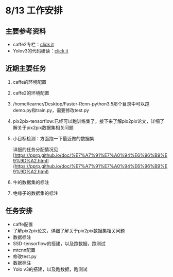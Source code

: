 # 8/13 工作安排

## 主要参考资料

- caffe2专栏：[click it](https://blog.csdn.net/column/details/18677.html?&page=2)
- Yolov3的代码研读：[click it](https://blog.paperspace.com/tag/series-yolo/)

## 近期主要任务

1. caffe的环境配置

2. caffe2的环境配置

3. /home/learner/Desktop/Faster-Rcnn-python3.5那个目录中可以跑demo.py和train.py，需要修改test.py

4. pix2pix-tensorflow:已经可以跑训练集了，接下来了解pix2pix论文，详细了解关于pix2pix数据集相关问题

5. 小目标检测：方面跑一下最近做的数据集

   详细的任务分配情况见[https://pprp.github.io/doc/%E7%A7%91%E7%A0%94%E6%96%B9%E9%9D%A2.html](https://pprp.github.io/doc/%E7%A7%91%E7%A0%94%E6%96%B9%E9%9D%A2.html)

6. 牛的数据集的标注

7. 绝缘子的数据集的标注

## 任务安排

- caffe配置
- 了解pix2pix论文，详细了解关于pix2pix数据集相关问题
- 数据标注
- SSD-tensorflow的搭建，以及跑数据，跑测试
- mtcnn配置
- 修改test.py
- 数据标注
- Yolo v3的搭建，以及跑数据，跑测试
